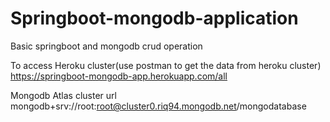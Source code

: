 # Springboot-mongodb-application
Basic springboot and mongodb crud operation

To access Heroku cluster(use postman to get the data from heroku cluster)
https://springboot-mongodb-app.herokuapp.com/all

Mongodb Atlas cluster url
mongodb+srv://root:root@cluster0.riq94.mongodb.net/mongodatabase
